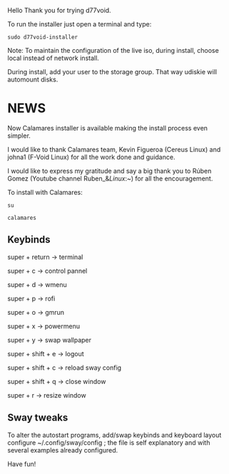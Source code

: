 Hello
Thank you for trying d77void.

To run the installer just open a terminal and type:

```
sudo d77void-installer
```

Note: 
To maintain the configuration of the live iso, during install, choose local instead of network install.

During install, add your user to the storage group. That way udiskie will automount disks.

# NEWS

Now Calamares installer is available making the install process even simpler.

I would like to thank Calamares team, Kevin Figueroa (Cereus Linux) and johna1 (F-Void Linux) for all the work done and guidance.

I would like to express my gratitude and say a big thank you to Rúben Gomez (Youtube channel Ruben_&_Linux_:~) for all the encouragement.

To install with Calamares:

```
su

calamares
```

## Keybinds

super + return -> terminal

super + c -> control pannel

super + d -> wmenu

super + p -> rofi

super + o -> gmrun

super + x -> powermenu

super + y -> swap wallpaper

super + shift + e -> logout

super + shift + c -> reload sway config

super + shift + q -> close window

super + r -> resize window

## Sway tweaks

To alter the autostart programs, add/swap keybinds and keyboard layout configure ~/.config/sway/config ; the file is self explanatory and with several examples already configured.

Have fun!
